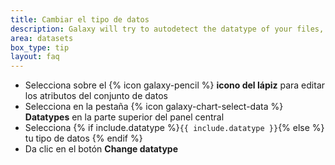 ```yaml
---
title: Cambiar el tipo de datos
description: Galaxy will try to autodetect the datatype of your files, but you may need to manually set this occasionally.
area: datasets
box_type: tip
layout: faq
---
```


* Selecciona sobre el {% icon galaxy-pencil %} **icono del lápiz** para editar los atributos del conjunto de datos
* Selecciona en la pestaña {% icon galaxy-chart-select-data %} **Datatypes** en la parte superior del panel central
* Selecciona {% if include.datatype %}`{{ include.datatype }}`{% else %} tu tipo de datos {% endif %}
* Da clic en el botón **Change datatype**
